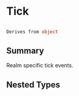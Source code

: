 # Tick

## 
```c#
Derives from object
```

## Summary

Realm specific tick events.
## Nested Types

